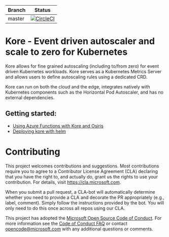 | Branch | Status |
|--------|--------|
| master |[![CircleCI](https://circleci.com/gh/Azure/Kore.svg?style=svg&circle-token=1c70b5074bceb569aa5e4ac9a1b43836ffe25f54)](https://circleci.com/gh/Azure/Kore)|

# Kore -  Event driven autoscaler and scale to zero for Kubernetes

Kore allows for fine grained autoscaling (including to/from zero) for event driven Kubernetes workloads.
Kore serves as a Kubernetes Metrics Server and allows users to define autoscaling rules using a dedicated CRD.

Kore can run on both the cloud and the edge, integrates natively with Kubernetes components such as the Horizontal Pod Autoscaler, and has no external dependencies.

## Getting started:

* [Using Azure Functions with Kore and Osiris](https://github.com/Azure/Kore/wiki/Using-Azure-Functions-with-Kore-and-Osiris)
* [Deploying kore with helm](https://github.com/Azure/Kore/wiki/Deploying-kore-with-helm)

# Contributing

This project welcomes contributions and suggestions.  Most contributions require you to agree to a
Contributor License Agreement (CLA) declaring that you have the right to, and actually do, grant us
the rights to use your contribution. For details, visit https://cla.microsoft.com.

When you submit a pull request, a CLA-bot will automatically determine whether you need to provide
a CLA and decorate the PR appropriately (e.g., label, comment). Simply follow the instructions
provided by the bot. You will only need to do this once across all repos using our CLA.

This project has adopted the [Microsoft Open Source Code of Conduct](https://opensource.microsoft.com/codeofconduct/).
For more information see the [Code of Conduct FAQ](https://opensource.microsoft.com/codeofconduct/faq/) or
contact [opencode@microsoft.com](mailto:opencode@microsoft.com) with any additional questions or comments.
